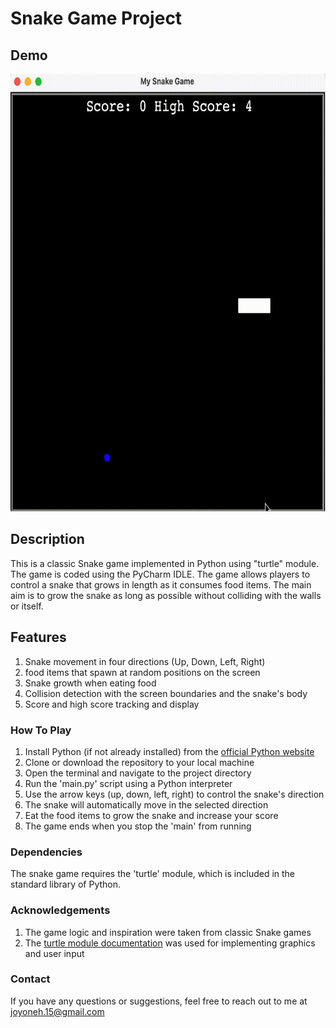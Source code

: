 # Snake Game Project


## Demo
<img height = 700, src="snake_demo.gif">

## Description
This is a classic Snake game implemented in Python using "turtle" module. The game is coded using the PyCharm IDLE. The game allows players to control a snake that grows in length as it consumes food items. The main aim is to grow the snake as long as possible without colliding with the walls or itself.

## Features
1. Snake movement in four directions (Up, Down, Left, Right)
2. food items that spawn at random positions on the screen
3. Snake growth when eating food
4. Collision detection with the screen boundaries and the snake's body
5. Score and high score tracking and display

### How To Play
1. Install Python (if not already installed) from the [official Python website](https://www.python.org/downloads/macos/)
2. Clone or download the repository to your local machine
3. Open the terminal and navigate to the project directory
4. Run the 'main.py' script using a Python interpreter
5. Use the arrow keys (up, down, left, right) to control the snake's direction
6. The snake will automatically move in the selected direction
7. Eat the food items to grow the snake and increase your score
8. The game ends when you stop the 'main' from running

### Dependencies
The snake game requires the 'turtle' module, which is included in the standard library of Python. 

### Acknowledgements
1. The game logic and inspiration were taken from classic Snake games
2. The [turtle module documentation](https://docs.python.org/3/library/turtle.html) was used for implementing graphics and user input

### Contact
If you have any questions or suggestions, feel free to reach out to me at [joyoneh.15@gmail.com](https://docs.python.org/3/library/turtle.html)
